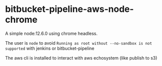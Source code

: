 # bitbucket-pipeline-aws-node-chrome

A simple node:12.6.0 using chrome headless.

The user is `node` to avoid `Running as root without --no-sandbox is not supported` with jenkins or bitbucket-pipeline 

The aws cli is installed to interact with aws echosystem (like publish to s3)

